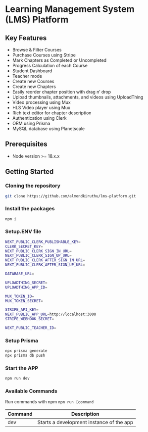 # Learning Management System (LMS) Platform

## Key Features

- Browse & Filter Courses
- Purchase Courses using Stripe
- Mark Chapters as Completed or Uncompleted
- Progress Calculation of each Course
- Student Dashboard
- Teacher mode
- Create new Courses
- Create new Chapters
- Easily reorder chapter position with drag n’ drop
- Upload thumbnails, attachments, and videos using UploadThing
- Video processing using Mux
- HLS Video player using Mux
- Rich text editor for chapter description
- Authentication using Clerk
- ORM using Prisma
- MySQL database using Planetscale

## Prerequisites

- Node version >= 18.x.x

## Getting Started

### Cloning the repository

```bash
git clone https://github.com/almondkiruthu/lms-platform.git

```
### Install the packages

```bash
npm i

```
### Setup.ENV file

```bash
NEXT_PUBLIC_CLERK_PUBLISHABLE_KEY=
CLERK_SECRET_KEY=
NEXT_PUBLIC_CLERK_SIGN_IN_URL=
NEXT_PUBLIC_CLERK_SIGN_UP_URL=
NEXT_PUBLIC_CLERK_AFTER_SIGN_IN_URL=
NEXT_PUBLIC_CLERK_AFTER_SIGN_UP_URL=

DATABASE_URL=

UPLOADTHING_SECRET=
UPLOADTHING_APP_ID=

MUX_TOKEN_ID=
MUX_TOKEN_SECRET=

STRIPE_API_KEY=
NEXT_PUBLIC_APP_URL=http://localhost:3000
STRIPE_WEBHOOK_SECRET=

NEXT_PUBLIC_TEACHER_ID=


```
### Setup Prisma

```bash
npx prisma generate
npx prisma db push

```
### Start the APP

```bash
npm run dev
```

### Available Commands

Run commands with npm `npm run [command` 

| Command | Description                              |
| ------- | ---------------------------------------- |
| dev     | Starts a development instance of the app |



